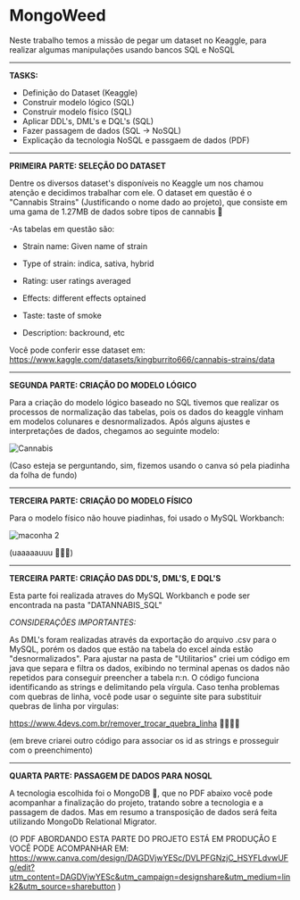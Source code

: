 # MongoWeed
Neste trabalho temos a missão de pegar um dataset no Keaggle,
para realizar algumas manipulações usando bancos SQL e NoSQL
***


 **TASKS:**

* Definição do Dataset (Keaggle)
* Construir modelo lógico (SQL) 
* Construir modelo físico (SQL)
* Aplicar DDL's, DML's e DQL's (SQL)
* Fazer passagem de dados (SQL -> NoSQL)
* Explicação da tecnologia NoSQL e passgaem de dados (PDF)

 ***

 **PRIMEIRA PARTE: SELEÇÃO DO DATASET**

 Dentre os diversos dataset's disponíveis no Keaggle um nos chamou atenção e decidimos trabalhar com ele.
 O dataset em questão é o "Cannabis Strains" (Justificando o nome dado ao projeto),
 que consiste em uma gama de 1.27MB de dados sobre tipos de cannabis 🍁
 
-As tabelas em questão são:

* Strain name: Given name of strain

* Type of strain: indica, sativa, hybrid

* Rating: user ratings averaged

* Effects: different effects optained

* Taste: taste of smoke

* Description: backround, etc


Você pode conferir esse dataset em: https://www.kaggle.com/datasets/kingburrito666/cannabis-strains/data

***


 **SEGUNDA PARTE: CRIAÇÃO DO MODELO LÓGICO**

Para a criação do modelo lógico baseado no SQL tivemos que realizar os processos de normalização
das tabelas, pois os dados do keaggle vinham em modelos colunares e desnormalizados. Após
alguns ajustes e interpretações de dados, chegamos ao seguinte modelo:







![Cannabis](https://github.com/kkaian/MongoWeed/assets/102182718/27a2d827-711f-4311-a461-7fc9789ce999)




(Caso esteja se perguntando, sim, fizemos usando o canva só pela piadinha da folha de fundo)



***

 **TERCEIRA PARTE: CRIAÇÃO DO MODELO FÍSICO**

 Para o modelo físico não houve piadinhas, foi usado o MySQL Workbanch:

 




![maconha 2](https://github.com/kkaian/MongoWeed/assets/102182718/31cd3a14-cfb3-4c7e-9782-127b8418c2ee)



(uaaaaauuu 🐬🐬🐬)


***


 **TERCEIRA PARTE: CRIAÇÃO DAS DDL'S, DML'S, E DQL'S**


Esta parte foi realizada atraves do MySQL Workbanch e pode ser encontrada na pasta "DATANNABIS_SQL"

*CONSIDERAÇÔES IMPORTANTES:*

As DML's foram realizadas através da exportação do arquivo .csv para o MySQL, porém os dados que estão na tabela do excel
ainda estão "desnormalizados". Para ajustar na pasta de "Utilitarios" criei um código em java que separa e filtra os dados, exibindo no terminal
apenas os dados não repetidos para conseguir preencher a tabela n:n. O código funciona identificando as strings e delimitando pela vírgula.
Caso tenha problemas com quebras de linha, você pode usar o seguinte site para substituir quebras de linha por virgulas:

https://www.4devs.com.br/remover_trocar_quebra_linha  👨‍💻👨‍💻



(em breve criarei outro código para associar os id as strings e prosseguir com o preenchimento)

***

 **QUARTA PARTE: PASSAGEM DE DADOS PARA NOSQL**


A tecnologia escolhida foi o MongoDB 🍃, que no PDF abaixo você pode acompanhar a finalização do projeto, tratando sobre a tecnologia e a passagem de dados.
Mas em resumo a transposição de dados será feita utilizando MongoDb Relational Migrator.

(O PDF ABORDANDO ESTA PARTE DO PROJETO ESTÁ EM PRODUÇÃO E VOCÊ PODE ACOMPANHAR EM:
https://www.canva.com/design/DAGDVjwYESc/DVLPFGNzjC_HSYFLdvwUFg/edit?utm_content=DAGDVjwYESc&utm_campaign=designshare&utm_medium=link2&utm_source=sharebutton )















 
 
